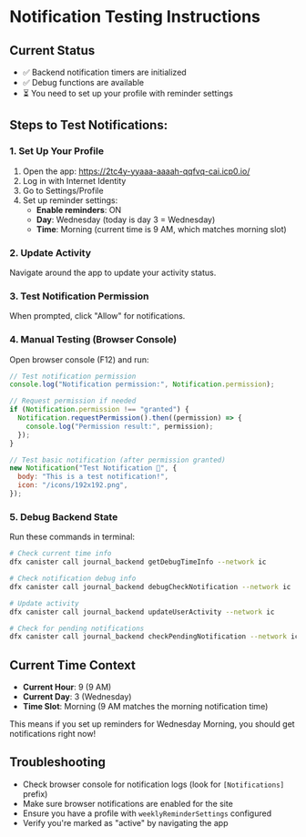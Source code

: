 # Notification Testing Instructions

## Current Status

- ✅ Backend notification timers are initialized
- ✅ Debug functions are available
- ⏳ You need to set up your profile with reminder settings

## Steps to Test Notifications:

### 1. Set Up Your Profile

1. Open the app: https://2tc4y-yyaaa-aaaah-qqfvq-cai.icp0.io/
2. Log in with Internet Identity
3. Go to Settings/Profile
4. Set up reminder settings:
   - **Enable reminders**: ON
   - **Day**: Wednesday (today is day 3 = Wednesday)
   - **Time**: Morning (current time is 9 AM, which matches morning slot)

### 2. Update Activity

Navigate around the app to update your activity status.

### 3. Test Notification Permission

When prompted, click "Allow" for notifications.

### 4. Manual Testing (Browser Console)

Open browser console (F12) and run:

```javascript
// Test notification permission
console.log("Notification permission:", Notification.permission);

// Request permission if needed
if (Notification.permission !== "granted") {
  Notification.requestPermission().then((permission) => {
    console.log("Permission result:", permission);
  });
}

// Test basic notification (after permission granted)
new Notification("Test Notification 🧪", {
  body: "This is a test notification!",
  icon: "/icons/192x192.png",
});
```

### 5. Debug Backend State

Run these commands in terminal:

```bash
# Check current time info
dfx canister call journal_backend getDebugTimeInfo --network ic

# Check notification debug info
dfx canister call journal_backend debugCheckNotification --network ic

# Update activity
dfx canister call journal_backend updateUserActivity --network ic

# Check for pending notifications
dfx canister call journal_backend checkPendingNotification --network ic
```

## Current Time Context

- **Current Hour**: 9 (9 AM)
- **Current Day**: 3 (Wednesday)
- **Time Slot**: Morning (9 AM matches the morning notification time)

This means if you set up reminders for Wednesday Morning, you should get notifications right now!

## Troubleshooting

- Check browser console for notification logs (look for `[Notifications]` prefix)
- Make sure browser notifications are enabled for the site
- Ensure you have a profile with `weeklyReminderSettings` configured
- Verify you're marked as "active" by navigating the app
